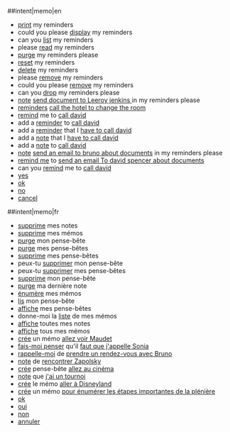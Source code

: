 ##intent|memo|en
- [print](action_list) my reminders
- could you please [display](action_list) my reminders
- can you [list](action_list) my reminders
- please [read](action_list) my reminders
- [purge](action_delete) my reminders please
- [reset](action_delete) my reminders
- [delete](action_delete) my reminders
- please [remove](action_delete) my reminders
- could you please [remove](action_delete) my reminders
- can you [drop](action_delete) my reminders please
- [note](action_create) [send document to Leeroy jenkins ](expression) in my reminders please
- [reminders](action_create) [call the hotel to change the room](expression)
- [remind](action_create) me to [call david](expression)
- add a [reminder](action_create) to [call david](expression)
- add a [reminder](action_create) that I [have to call david](expression)
- add a [note](action_create) that I [have to call david](expression)
- add a [note](action_create) to [call david](expression)
- [note](action_create) [send an email to bruno about documents](expression) in my reminders please
- [remind me](action_create) to [send an email To david spencer about documents](expression)
- can you [remind](action_create) me to [call david](expression)
- [yes](isok)
- [ok](isok)
- [no](isko)
- [cancel](isko)

##intent|memo|fr
- [supprime](action_delete) mes notes
- [supprime](action_delete) mes mémos
- [purge](action_delete) mon pense-bête
- [purge](action_delete) mes pense-bêtes
- [supprime](action_delete) mes pense-bêtes
- peux-tu [supprimer](action_delete) mon pense-bête
- peux-tu [supprimer](action_delete) mes pense-bêtes
- [supprime](action_delete) mon pense-bête
- [purge](action_delete) ma dernière note
- [énumère](action_list) mes mémos
- [lis](action_list) mon pense-bête
- [affiche](action_list) mes pense-bêtes
- donne-moi la [liste](action_list) de mes mémos
- [affiche](action_list) toutes mes notes
- [affiche](action_list) tous mes mémos
- [crée](action_create) un mémo [allez voir Maudet](expression)
- [fais-moi penser](action_create) qu'il [faut que j'appelle Sonia](expression)
- [rappelle-moi](action_create) de [prendre un rendez-vous avec Bruno](expression)
- [note](action_create) de [rencontrer Zapolsky](expression)
- [crée](action_create) pense-bête [allez au cinéma](expression)
- [note](action_create) que [j'ai un tournoi](expression)
- [crée](action_create) le mémo [aller à Disneyland](expression)
- [crée](action_create) un mémo [pour énumérer les étapes importantes de la plénière](expression)
- [ok](isok)
- [oui](isok)
- [non](isko)
- [annuler](isko)